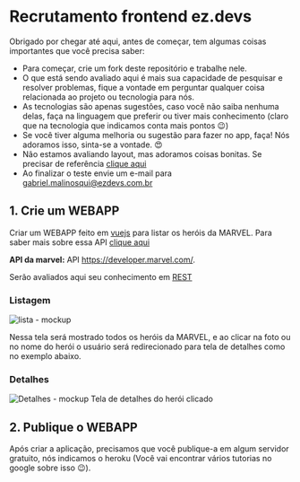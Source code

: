 # Recrutamento frontend ez.devs

Obrigado por chegar até aqui, antes de começar, tem algumas coisas importantes que você precisa saber:
- Para começar, crie um fork deste repositório e trabalhe nele.
- O que está sendo avaliado aqui é mais sua capacidade de pesquisar e resolver problemas, 
fique a vontade em perguntar qualquer coisa relacionada ao projeto ou tecnologia para nós.
- As tecnologias são apenas sugestões, caso você não saiba nenhuma delas, faça na linguagem que preferir 
ou tiver mais conhecimento (claro que na tecnologia que indicamos conta mais pontos 😉)
- Se você tiver alguma melhoria ou sugestão para fazer no app, faça! Nós adoramos isso, sinta-se a vontade. 😍
- Não estamos avaliando layout, mas adoramos coisas bonitas. Se precisar de referência [clique aqui](http://www.uplabs.com/)
- Ao finalizar o teste envie um e-mail para gabriel.malinosqui@ezdevs.com.br


## 1. Crie um WEBAPP
Criar um WEBAPP feito em [vuejs](https://vuejs.org/) para listar os heróis da MARVEL. Para saber mais sobre essa API [clique aqui](https://medium.com/@renato.groffe/consumo-de-apis-em-net-core-utilizando-a-marvel-comics-api-ebe9cc858589)

**API da marvel:** API https://developer.marvel.com/. 

Serão avaliados aqui seu conhecimento em [REST](http://blog.caelum.com.br/rest-principios-e-boas-praticas/)

### Listagem 
![lista - mockup](https://raw.githubusercontent.com/ezDevs/recrutamento/master/Lista.png)

Nessa tela será mostrado todos os heróis da MARVEL, e ao clicar na foto ou no nome do herói o usuário será redirecionado para tela de detalhes como no exemplo abaixo.

### Detalhes
![Detalhes - mockup](https://raw.githubusercontent.com/ezDevs/recrutamento/master/Detalhes.png) Tela de detalhes do herói clicado

## 2. Publique o WEBAPP
Após criar a aplicação, precisamos que você publique-a em algum servidor gratuito, nós indicamos o heroku (Você vai encontrar vários tutorias no google sobre isso 😉).


